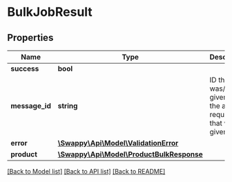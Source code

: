 # BulkJobResult

## Properties
Name | Type | Description | Notes
------------ | ------------- | ------------- | -------------
**success** | **bool** |  | 
**message_id** | **string** | ID that was/is given with the add request and that will be given back | [optional] 
**error** | [**\Swappy\Api\Model\ValidationError**](ValidationError.md) |  | [optional] 
**product** | [**\Swappy\Api\Model\ProductBulkResponse**](ProductBulkResponse.md) |  | [optional] 

[[Back to Model list]](../README.md#documentation-for-models) [[Back to API list]](../README.md#documentation-for-api-endpoints) [[Back to README]](../README.md)


